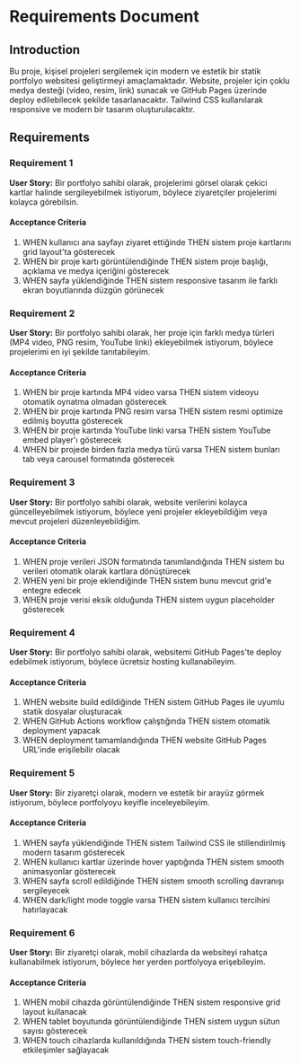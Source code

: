 # Requirements Document

## Introduction

Bu proje, kişisel projeleri sergilemek için modern ve estetik bir statik portfolyo websitesi geliştirmeyi amaçlamaktadır. Website, projeler için çoklu medya desteği (video, resim, link) sunacak ve GitHub Pages üzerinde deploy edilebilecek şekilde tasarlanacaktır. Tailwind CSS kullanılarak responsive ve modern bir tasarım oluşturulacaktır.

## Requirements

### Requirement 1

**User Story:** Bir portfolyo sahibi olarak, projelerimi görsel olarak çekici kartlar halinde sergileyebilmek istiyorum, böylece ziyaretçiler projelerimi kolayca görebilsin.

#### Acceptance Criteria

1. WHEN kullanıcı ana sayfayı ziyaret ettiğinde THEN sistem proje kartlarını grid layout'ta gösterecek
2. WHEN bir proje kartı görüntülendiğinde THEN sistem proje başlığı, açıklama ve medya içeriğini gösterecek
3. WHEN sayfa yüklendiğinde THEN sistem responsive tasarım ile farklı ekran boyutlarında düzgün görünecek

### Requirement 2

**User Story:** Bir portfolyo sahibi olarak, her proje için farklı medya türleri (MP4 video, PNG resim, YouTube linki) ekleyebilmek istiyorum, böylece projelerimi en iyi şekilde tanıtabileyim.

#### Acceptance Criteria

1. WHEN bir proje kartında MP4 video varsa THEN sistem videoyu otomatik oynatma olmadan gösterecek
2. WHEN bir proje kartında PNG resim varsa THEN sistem resmi optimize edilmiş boyutta gösterecek
3. WHEN bir proje kartında YouTube linki varsa THEN sistem YouTube embed player'ı gösterecek
4. WHEN bir projede birden fazla medya türü varsa THEN sistem bunları tab veya carousel formatında gösterecek

### Requirement 3

**User Story:** Bir portfolyo sahibi olarak, website verilerini kolayca güncelleyebilmek istiyorum, böylece yeni projeler ekleyebildiğim veya mevcut projeleri düzenleyebildiğim.

#### Acceptance Criteria

1. WHEN proje verileri JSON formatında tanımlandığında THEN sistem bu verileri otomatik olarak kartlara dönüştürecek
2. WHEN yeni bir proje eklendiğinde THEN sistem bunu mevcut grid'e entegre edecek
3. WHEN proje verisi eksik olduğunda THEN sistem uygun placeholder gösterecek

### Requirement 4

**User Story:** Bir portfolyo sahibi olarak, websitemi GitHub Pages'te deploy edebilmek istiyorum, böylece ücretsiz hosting kullanabileyim.

#### Acceptance Criteria

1. WHEN website build edildiğinde THEN sistem GitHub Pages ile uyumlu statik dosyalar oluşturacak
2. WHEN GitHub Actions workflow çalıştığında THEN sistem otomatik deployment yapacak
3. WHEN deployment tamamlandığında THEN website GitHub Pages URL'inde erişilebilir olacak

### Requirement 5

**User Story:** Bir ziyaretçi olarak, modern ve estetik bir arayüz görmek istiyorum, böylece portfolyoyu keyifle inceleyebileyim.

#### Acceptance Criteria

1. WHEN sayfa yüklendiğinde THEN sistem Tailwind CSS ile stillendirilmiş modern tasarım gösterecek
2. WHEN kullanıcı kartlar üzerinde hover yaptığında THEN sistem smooth animasyonlar gösterecek
3. WHEN sayfa scroll edildiğinde THEN sistem smooth scrolling davranışı sergileyecek
4. WHEN dark/light mode toggle varsa THEN sistem kullanıcı tercihini hatırlayacak

### Requirement 6

**User Story:** Bir ziyaretçi olarak, mobil cihazlarda da websiteyi rahatça kullanabilmek istiyorum, böylece her yerden portfolyoya erişebileyim.

#### Acceptance Criteria

1. WHEN mobil cihazda görüntülendiğinde THEN sistem responsive grid layout kullanacak
2. WHEN tablet boyutunda görüntülendiğinde THEN sistem uygun sütun sayısı gösterecek
3. WHEN touch cihazlarda kullanıldığında THEN sistem touch-friendly etkileşimler sağlayacak